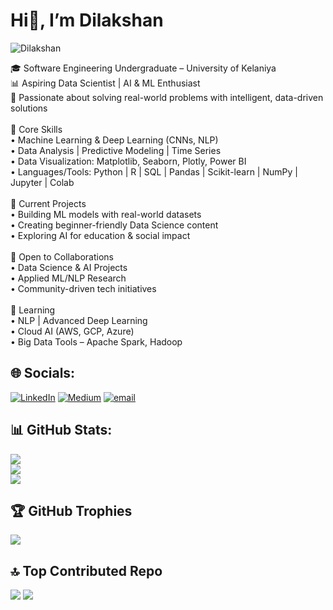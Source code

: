 # Hi👋, I’m Dilakshan
<p align="left"> <img src="https://komarev.com/ghpvc/?username=Dilakshan&label=Profile%20views&color=0e75b6&style=flat" alt="Dilakshan" /> </p>

🎓 Software Engineering Undergraduate – University of Kelaniya <br>📊 Aspiring Data Scientist | AI & ML Enthusiast <br>🧠 Passionate about solving real-world problems with intelligent, data-driven solutions <br><br>🔬 Core Skills <br>• Machine Learning & Deep Learning (CNNs, NLP) <br>• Data Analysis | Predictive Modeling | Time Series <br>• Data Visualization: Matplotlib, Seaborn, Plotly, Power BI <br>• Languages/Tools: Python | R | SQL | Pandas | Scikit-learn | NumPy | Jupyter | Colab <br><br>💼 Current Projects <br>• Building ML models with real-world datasets <br>• Creating beginner-friendly Data Science content <br>• Exploring AI for education & social impact <br><br>🤝 Open to Collaborations <br>• Data Science & AI Projects <br>• Applied ML/NLP Research <br>• Community-driven tech initiatives <br><br>🌱 Learning <br>• NLP | Advanced Deep Learning <br>• Cloud AI (AWS, GCP, Azure) <br>• Big Data Tools – Apache Spark, Hadoop

## 🌐 Socials:
[![LinkedIn](https://img.shields.io/badge/LinkedIn-%230077B5.svg?logo=linkedin&logoColor=white)](https://linkedin.com/in/https://www.linkedin.com/in/sivanathandilakshan) [![Medium](https://img.shields.io/badge/Medium-12100E?logo=medium&logoColor=white)](https://medium.com/@https://medium.com/@sivanathandilakshan) [![email](https://img.shields.io/badge/Email-D14836?logo=gmail&logoColor=white)](mailto:dilakshan.info@gmail.com) 

## 📊 GitHub Stats:
![](https://github-readme-stats.vercel.app/api?username=SGDilakshan&theme=holi&hide_border=false&include_all_commits=true&count_private=true)<br/>
![](https://nirzak-streak-stats.vercel.app/?user=SGDilakshan&theme=holi&hide_border=false)<br/>
![](https://github-readme-stats.vercel.app/api/top-langs/?username=SGDilakshan&theme=holi&hide_border=false&include_all_commits=true&count_private=true&layout=compact)

## 🏆 GitHub Trophies
![](https://github-profile-trophy.vercel.app/?username=SGDilakshan&theme=holi&no-frame=false&no-bg=false&margin-w=4)

## 🔝 Top Contributed Repo
![](https://github-contributor-stats.vercel.app/api?username=SGDilakshan&limit=5&theme=holi&combine_all_yearly_contributions=true)
[![](https://visitcount.itsvg.in/api?id=SGDilakshan&icon=4&color=1)](https://visitcount.itsvg.in)
